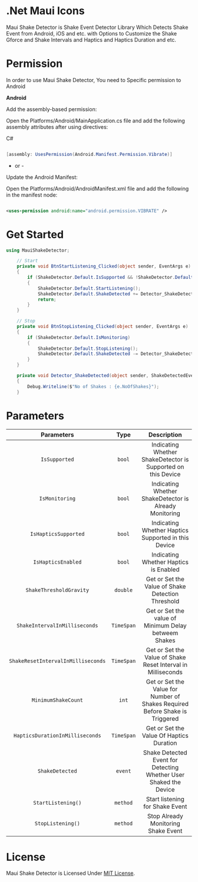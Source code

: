 # .Net Maui Icons

Maui Shake Detector is Shake Event Detector Library Which Detects Shake Event from Android, iOS and etc. with Options to Customize the Shake Gforce and Shake Intervals and Haptics and Haptics Duration and etc.

# Permission

In order to use Maui Shake Detector, You need to Specific permission to Android

**Android**

Add the assembly-based permission:

Open the Platforms/Android/MainApplication.cs file and add the following assembly attributes after using directives:

C#

```csharp

[assembly: UsesPermission(Android.Manifest.Permission.Vibrate)]

```
- or -

Update the Android Manifest:

Open the Platforms/Android/AndroidManifest.xml file and add the following in the manifest node:

```xml

<uses-permission android:name="android.permission.VIBRATE" />

```

# Get Started

```csharp
using MauiShakeDetector;

    // Start
    private void BtnStartListening_Clicked(object sender, EventArgs e)
    {
        if (ShakeDetector.Default.IsSupported && !ShakeDetector.Default.IsMonitoring)
        {
            ShakeDetector.Default.StartListening();
            ShakeDetector.Default.ShakeDetected += Detector_ShakeDetected;
            return;
        }
    }

    // Stop
    private void BtnStopListening_Clicked(object sender, EventArgs e)
    {
        if (ShakeDetector.Default.IsMonitoring)
        {
            ShakeDetector.Default.StopListening();
            ShakeDetector.Default.ShakeDetected -= Detector_ShakeDetected;
        }
    }

    private void Detector_ShakeDetected(object sender, ShakeDetectedEventArgs e)
    {
        Debug.Writeline($"No of Shakes : {e.NoOfShakes}");
    }

```

# Parameters

| Parameters | Type | Description |
|               :---:               |    :---:   |            :---:                                                                               |
|`IsSupported` | `bool` | Indicating Whether ShakeDetector is Supported on this Device |
|`IsMonitoring` | `bool` | Indicating Whether ShakeDetector is Already Monitoring |
|`IsHapticsSupported` | `bool` | Indicating Whether Haptics Supported in this Device |
|`IsHapticsEnabled` | `bool` | Indicating Whether Haptics is Enabled |
|`ShakeThresholdGravity` | `double` | Get or Set the Value of Shake Detection Threshold |
|`ShakeIntervalInMilliseconds` | `TimeSpan` | Get or Set the value of Minimum Delay betweem Shakes |
|`ShakeResetIntervalInMilliseconds` | `TimeSpan` | Get or Set the Value of Shake Reset Interval in Milliseconds |
|`MinimumShakeCount` | `int` | Get or Set the Value for Number of Shakes Required Before Shake is Triggered |
|`HapticsDurationInMilliseconds` | `TimeSpan` | Get or Set the Value Of Haptics Duration |
|`ShakeDetected` | `event` | Shake Detected Event for Detecting Whether User Shaked the Device |
|`StartListening()` | `method` | Start listening for Shake Event |
|`StopListening()` | `method` | Stop Already Monitoring Shake Event |


# License

Maui Shake Detector is Licensed Under [MIT License](https://github.com/AathifMahir/MauiShakeDetector/blob/master/LICENSE).